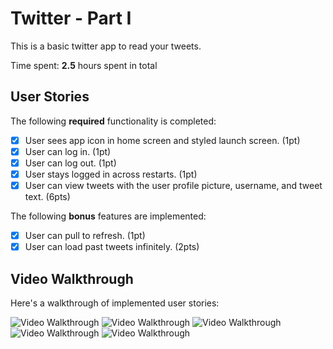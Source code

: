 # Twitter - Part I

This is a basic twitter app to read your tweets.

Time spent: **2.5** hours spent in total

## User Stories

The following **required** functionality is completed:

- [x] User sees app icon in home screen and styled launch screen. (1pt)
- [x] User can log in. (1pt)
- [x] User can log out. (1pt)
- [x] User stays logged in across restarts. (1pt)
- [x] User can view tweets with the user profile picture, username, and tweet text. (6pts)

The following **bonus** features are implemented:

- [x] User can pull to refresh. (1pt)
- [x] User can load past tweets infinitely. (2pts)

## Video Walkthrough

Here's a walkthrough of implemented user stories:

<img src='http://g.recordit.co/58TWrjCjHu.gif' title='Video Walkthrough' width='' alt='Video Walkthrough' />

<img src='http://g.recordit.co/SL7fzyLuCY.gif' title='Video Walkthrough' width='' alt='Video Walkthrough' />

<img src='http://g.recordit.co/iicTRDYjkm.gif' title='Video Walkthrough' width='' alt='Video Walkthrough' />

<img src='http://g.recordit.co/1d9Wo3OddZ.gif' title='Video Walkthrough' width='' alt='Video Walkthrough' />

<img src='http://g.recordit.co/1d9Wo3OddZ.gif' title='Video Walkthrough' width='' alt='Video Walkthrough' />
